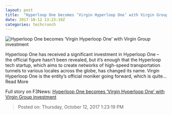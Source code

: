 ```yaml
---
layout: post
title:  "Hyperloop One becomes ‘Virgin Hyperloop One’ with Virgin Group investment"
date: 2017-10-12 13:23:19Z
categories: techcrunch
---
```


![Hyperloop One becomes ‘Virgin Hyperloop One’ with Virgin Group investment](https://tctechcrunch2011.files.wordpress.com/2017/10/img_1105_cropped_0.jpg)

Hyperloop One has received a significant investment in Hyperloop One – the official figure hasn’t been revealed, but it’s enough that the Hyperloop tech startup, which aims to create networks of high-speed transportation tunnels to various locales across the globe, has changed its name. Virgin Hyperloop One is the entity’s official moniker going forward, which is quite… Read More


Full story on F3News: [Hyperloop One becomes ‘Virgin Hyperloop One’ with Virgin Group investment](http://www.f3nws.com/n/U2aeB)

> Posted on: Thursday, October 12, 2017 1:23:19 PM
